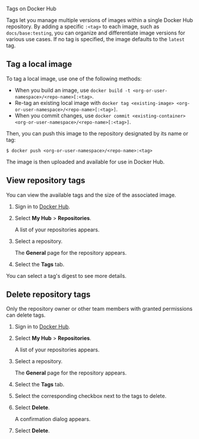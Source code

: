 Tags on Docker Hub


Tags let you manage multiple versions of images within a single Docker Hub
repository. By adding a specific `:<tag>` to each image, such as
`docs/base:testing`, you can organize and differentiate image versions for
various use cases. If no tag is specified, the image defaults to the `latest`
tag.

## Tag a local image

To tag a local image, use one of the following methods:

- When you build an image, use `docker build -t <org-or-user-namespace>/<repo-name>[:<tag>`.
- Re-tag an existing local image with `docker tag <existing-image> <org-or-user-namespace>/<repo-name>[:<tag>]`.
- When you commit changes, use `docker commit <existing-container> <org-or-user-namespace>/<repo-name>[:<tag>]`.

Then, you can push this image to the repository designated by its name or tag:

```console
$ docker push <org-or-user-namespace>/<repo-name>:<tag>
```

The image is then uploaded and available for use in Docker Hub.

## View repository tags

You can view the available tags and the size of the associated image.

1. Sign in to [Docker Hub](https://hub.docker.com).
2. Select **My Hub** > **Repositories**.

   A list of your repositories appears.

3. Select a repository.

   The **General** page for the repository appears.

4. Select the **Tags** tab.

You can select a tag's digest to see more details.

## Delete repository tags

Only the repository owner or other team members with granted permissions can
delete tags.

1. Sign in to [Docker Hub](https://hub.docker.com).
2. Select **My Hub** > **Repositories**.

   A list of your repositories appears.

3. Select a repository.

   The **General** page for the repository appears.

4. Select the **Tags** tab.

5. Select the corresponding checkbox next to the tags to delete.

6. Select **Delete**.

   A confirmation dialog appears.

7. Select **Delete**.
